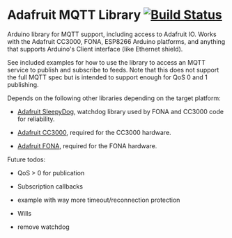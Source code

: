 # Adafruit MQTT Library [![Build Status](https://travis-ci.org/adafruit/Adafruit_MQTT_Library.svg?branch=master)](https://travis-ci.org/adafruit/Adafruit_MQTT_Library)

Arduino library for MQTT support, including access to Adafruit IO.  Works with
the Adafruit CC3000, FONA, ESP8266 Arduino platforms, and anything that supports
Arduino's Client interface (like Ethernet shield).

See included examples for how to use the library to access an MQTT service to
publish and subscribe to feeds.  Note that this does not support the full MQTT
spec but is intended to support enough for QoS 0 and 1 publishing.

Depends on the following other libraries depending on the target platform:

   - [Adafruit SleepyDog](https://github.com/adafruit/Adafruit_SleepyDog), watchdog
   library used by FONA and CC3000 code for reliability.

   - [Adafruit CC3000](https://github.com/adafruit/Adafruit_CC3000_Library), required
   for the CC3000 hardware.

   - [Adafruit FONA](https://github.com/adafruit/Adafruit_FONA_Library), required for
   the FONA hardware.

Future todos:

   - QoS > 0 for publication

   - Subscription callbacks

   - example with way more timeout/reconnection protection

   - Wills

   - remove watchdog
